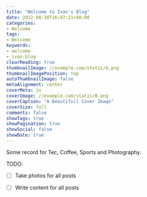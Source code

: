 ```yaml
---
title: "Welcome to Ivan's Blog"
date: 2022-08-30T16:07:21+08:00
categories:
- Welcome
tags:
- Welcome
keywords:
- welcome
- ivan-blog
clearReading: true
thumbnailImage: //example.com/static/A.png
thumbnailImagePosition: top
autoThumbnailImage: false
metaAlignment: center
coverMeta: in
coverImage: //example.com/static/B.png
coverCaption: "A Beautifull Cover Image"
coverSize: full
comments: false
showTags: true
showPagination: true
showSocial: false
showDate: true
---
```


Some record for Tec, Coffee, Sports and Photography.
<!--more-->




TODO:
- [ ] Take photos for all posts
- [ ] Write content for all posts

